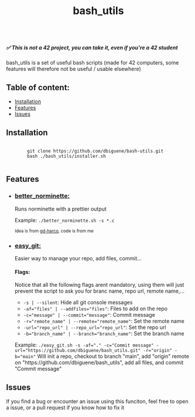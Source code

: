 <body>
	<header style="display: flex; align-items: center; justify-content: space-around">
		<h1>bash_utils</h1>
	</header>
	<h5>✅ This is not a 42 project, you can take it, even if you're a 42 student </h5>
	<p>bash_utils is a set of useful bash scripts (made for 42 computers, some features will therefore not be useful / usable elsewhere)</p>
	<h2>Table of content: </h2>
	<ul>
		<li><a href="#installation">Installation</a></li>
		<li><a href="#features">Features</a></li>
		<li><a href="#issues">Issues</a></li>
	</ul>
	<h2 id="installation">Installation</h2>
	<code>
		git clone https://github.com/dbiguene/bash-utils.git
		bash ./bash_utils/installer.sh
	</code>
	<h2 id="features">Features</h2>
	<ul>
		<li><h3><a href="https://github.com/dbiguene/bash-utils/better_norminette.sh">better_norminette:</a></h3>
			<p>Runs norminette with a prettier output</p>
			<p>Example: <code>./better_norminette.sh -s *.c</code></p>
			<small>Idea is from <a targer="_blank" href="https://github.com/gd-harco/">gd-harco</a>, code is from me</small>
		</li>
		<li><h3><a href="https://github.com/dbiguene/bash-utils/easy_git.sh">easy_git:</a></h3>
			<p>Easier way to manage your repo, add files, commit...</p>
			<h4>Flags: </h4>
			<p>Notice that all the following flags arent mandatory, using them will just prevent the script to ask you for branc name, repo url, remote name,...</p>
			<ul>
				<li><code>-s | --silent</code>: Hide all git console messages</li>
				<li><code>-af="files" | --addfiles="files"</code>: Files to add on the repo</li>
				<li><code>-c="message" | --commit="message"</code>: Commit message</li>
				<li><code>-r="remote_name" | --remote="remote_name"</code>: Set the remote name</li>
				<li><code>-url="repo_url" | --repo_url="repo_url"</code>: Set the repo url</li>
				<li><code>-b="branch_name" | --branch="branch_name"</code>: Set the branch name</li>
			</ul>
			<p>Example: <code>./easy_git.sh -s -af="." -c="Commit message" -url="https://github.com/dbiguene/bash_utils.git" -r="origin" -b="main"</code> Will init a repo, checkout to branch "main", add "origin" remote on "https://github.com/dbiguene/bash_utils", add all files, and commit "Commit message"</p>
		</li>
	</ul>
	<h2 id="issues">Issues</h2>
	<p>If you find a bug or encounter an issue using this funciton, feel free to open a issue, or a pull request if you know how to fix it</p>
</body>
